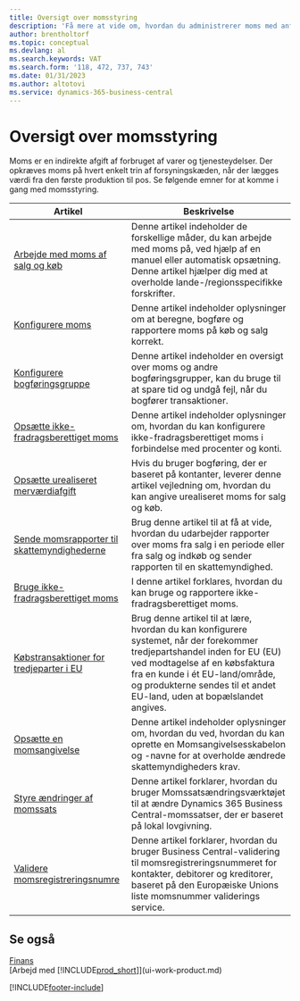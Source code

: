 ```yaml
---
title: Oversigt over momsstyring
description: 'Få mere at vide om, hvordan du administrerer moms med anførte oplysninger og ressourcer.'
author: brentholtorf
ms.topic: conceptual
ms.devlang: al
ms.search.keywords: VAT
ms.search.form: '118, 472, 737, 743'
ms.date: 01/31/2023
ms.author: altotovi
ms.service: dynamics-365-business-central
---
```

# Oversigt over momsstyring
Moms er en indirekte afgift af forbruget af varer og tjenesteydelser. Der opkræves moms på hvert enkelt trin af forsyningskæden, når der lægges værdi fra den første produktion til pos. Se følgende emner for at komme i gang med momsstyring.  

|  Artikel  |  Beskrivelse  |  
|--------|--------------|  
| [Arbejde med moms af salg og køb](finance-work-with-vat.md) | Denne artikel indeholder de forskellige måder, du kan arbejde med moms på, ved hjælp af en manuel eller automatisk opsætning. Denne artikel hjælper dig med at overholde lande-/regionsspecifikke forskrifter.|
| [Konfigurere moms](finance-setup-vat.md) | Denne artikel indeholder oplysninger om at beregne, bogføre og rapportere moms på køb og salg korrekt.|
| [Konfigurere bogføringsgruppe](finance-posting-groups.md#tax-posting-groups) | Denne artikel indeholder en oversigt over moms og andre bogføringsgrupper, kan du bruge til at spare tid og undgå fejl, når du bogfører transaktioner.|
| [Opsætte ikke-fradragsberettiget moms](finance-setup-nondeductible-vat.md) | Denne artikel indeholder oplysninger om, hvordan du kan konfigurere ikke-fradragsberettiget moms i forbindelse med procenter og konti.|
| [Opsætte urealiseret merværdiafgift](finance-setup-unrealized-vat.md) | Hvis du bruger bogføring, der er baseret på kontanter, leverer denne artikel vejledning om, hvordan du kan angive urealiseret moms for salg og køb.|
| [Sende momsrapporter til skattemyndighederne](finance-how-report-vat.md) | Brug denne artikel til at få at vide, hvordan du udarbejder rapporter over moms fra salg i en periode eller fra salg og indkøb og sender rapporten til en skattemyndighed.|
| [Bruge ikke-fradragsberettiget moms](finance-how-use-non-deductible-vat.md) | I denne artikel forklares, hvordan du kan bruge og rapportere ikke-fradragsberettiget moms.| 
| [Købstransaktioner for tredjeparter i EU](finance-how-to-eu3party-trade-purchase.md) | Brug denne artikel til at lære, hvordan du kan konfigurere systemet, når der forekommer tredjepartshandel inden for EU (EU) ved modtagelse af en købsfaktura fra en kunde i ét EU-land/område, og produkterne sendes til et andet EU-land, uden at bopælslandet angives.|  
| [Opsætte en momsangivelse](finance-how-setup-vat-statement.md) | Denne artikel indeholder oplysninger om, hvordan du ved, hvordan du kan oprette en Momsangivelsesskabelon og -navne for at overholde ændrede skattemyndigheders krav.|
| [Styre ændringer af momssats](finance-how-use-vat-rate-change-tool.md) | Denne artikel forklarer, hvordan du bruger Momssatsændringsværktøjet til at ændre Dynamics 365 Business Central-momssatser, der er baseret på lokal lovgivning.|
| [Validere momsregistreringsnumre](finance-how-validate-vat-registration-number.md) | Denne artikel forklarer, hvordan du bruger Business Central-validering til momsregistreringsnummeret for kontakter, debitorer og kreditorer, baseret på den Europæiske Unions liste momsnummer validerings service.|


## Se også  
[Finans](finance.md)  
[Arbejd med [!INCLUDE[prod_short](includes/prod_short.md)]](ui-work-product.md)


[!INCLUDE[footer-include](includes/footer-banner.md)]
